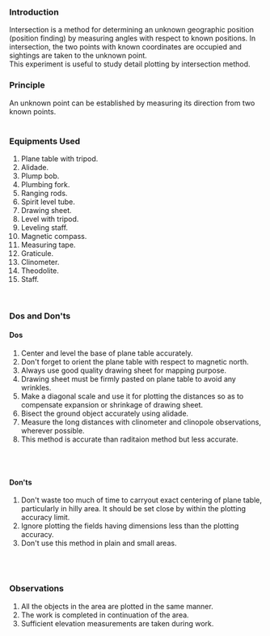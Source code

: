 ### Introduction<br>
Intersection is a method for determining an unknown geographic position (position finding) by measuring angles with respect to known positions. In intersection, the two points with known coordinates are occupied and sightings are taken to the unknown point.<br>
This experiment is useful to study detail plotting by intersection method.<br>

### Principle<br>
An unknown point can be established by measuring its direction from two known points.
<br><br>

### Equipments Used<br>
1) Plane table with tripod.<br>
2) Alidade.<br>
3) Plump bob.<br>
4) Plumbing fork.<br>
5) Ranging rods.<br>
6) Spirit level tube.<br>
7) Drawing sheet.<br>
8) Level with tripod.<br>
9) Leveling staff.<br>
10) Magnetic compass.<br>
11) Measuring tape.<br>
12) Graticule.<br>
13) Clinometer.<br>
14) Theodolite.<br>
15) Staff.<br>
<br>

### Dos and Don'ts<br>
#### Dos<br>
1) Center and level the base of plane table accurately.<br>
2) Don't forget to orient the plane table with respect to magnetic north.<br>
3) Always use good quality drawing sheet for mapping purpose.<br>
4) Drawing sheet must be firmly pasted on plane table to avoid any wrinkles.<br>
5) Make a diagonal scale and use it for plotting the distances so as to compensate expansion or shrinkage of drawing sheet.<br>
6) Bisect the ground object accurately using alidade.<br>
7) Measure the long distances with clinometer and clinopole observations, wherever possible.<br>
8) This method is accurate than raditaion method but less accurate.<br>

<br><br>
#### Don'ts<br>
1) Don't waste too much of time to carryout exact centering of plane table, particularly in hilly area. It should be set close by within the plotting accuracy limit.<br>
2) Ignore plotting the fields having dimensions less than the plotting accuracy.<br>
3) Don't use this method in plain and small areas.<br>

<br><br>
### Observations<br>
1) All the objects in the area are plotted in the same manner.<br>
2) The work is completed in continuation of the area.<br>
3) Sufficient elevation measurements are taken during work.<br>
